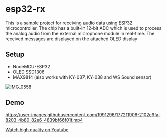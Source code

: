 # esp32-rx

This is a sample project for receiving audio data using [ESP32](https://www.espressif.com/en/products/socs/esp32) microcontroller.
The chip has a built-in 12-bit ADC which is used to process the analog audio from the external microphone module in real-time.
The received messages are displayed on the attached OLED display

## Setup

- NodeMCU-ESP32
- OLED SSD1306
- MAX9814 (also works with KY-037, KY-038 and WS Sound sensor)

![IMG_0558](https://user-images.githubusercontent.com/1991296/177211779-5266222a-bab6-4b94-8369-ee1f1b064560.JPEG)

## Demo

https://user-images.githubusercontent.com/1991296/177211906-2102e9fa-8203-4b80-82e6-4839bf66f01f.mp4

[Watch high quality on Youtube](https://youtu.be/38JoMwdpH6I)
